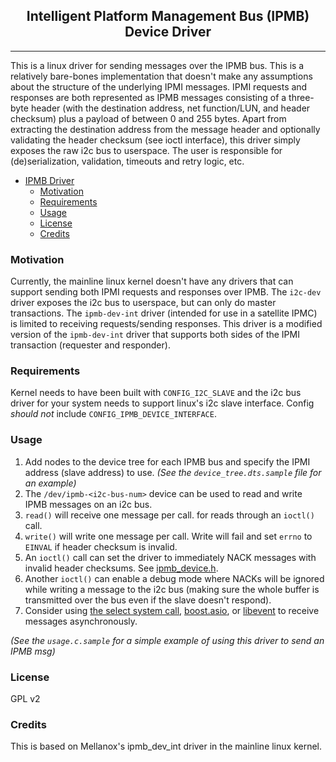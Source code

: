 ## <center>Intelligent Platform Management Bus (IPMB) Device Driver</center>

---

This is a linux driver for sending messages over the IPMB bus. This is a relatively
bare-bones implementation that doesn't make any assumptions about the structure of 
the underlying IPMI messages. IPMI requests and responses are both represented as
IPMB messages consisting of a three-byte header (with the destination address, net
function/LUN, and header checksum) plus a payload of between 0 and 255 bytes. Apart
from extracting the destination address from the message header and optionally
validating the header checksum (see ioctl interface), this driver simply exposes
the raw i2c bus to userspace. The user is responsible for (de)serialization,
validation, timeouts and retry logic, etc.

- [IPMB Driver](#intelligent-platform-management-bus-device-driver)
    * [Motivation](#motivation)
    * [Requirements](#requirements)
    * [Usage](#usage)
    * [License](#license)
    * [Credits](#credits)

### Motivation 
Currently, the mainline linux kernel doesn't have any drivers
that can support sending both IPMI requests and responses over IPMB.
The `i2c-dev` driver exposes the i2c bus to userspace, but can only do master
transactions. The `ipmb-dev-int` driver (intended for use in a satellite
IPMC) is limited to receiving requests/sending responses. This driver is a 
modified version of the `ipmb-dev-int` driver that supports both sides of the 
IPMI transaction (requester and responder).

### Requirements

Kernel needs to have been built with `CONFIG_I2C_SLAVE` and the i2c bus driver
for your system needs to support linux's i2c slave interface. Config *should not*
include `CONFIG_IPMB_DEVICE_INTERFACE`.

### Usage

 1. Add nodes to the device tree for each IPMB bus and specify
    the IPMI address (slave address) to use. *(See the 
    `device_tree.dts.sample` file for an example)*
 2. The `/dev/ipmb-<i2c-bus-num>` device can be used to read and
    write IPMB messages on an i2c bus.
 3. `read()` will receive one message per call.
    for reads through an `ioctl()` call.
 4. `write()` will write one message per call. Write will fail and set `errno` to
    `EINVAL` if header checksum is invalid.
 5. An `ioctl()` call can set the driver to immediately NACK messages with invalid
    header checksums. See [ipmb_device.h](ipmb_device.h).
 6. Another `ioctl()` can enable a debug mode where NACKs
    will be ignored while writing a message to the i2c bus (making 
    sure the whole buffer is transmitted over the bus even if the slave
    doesn't respond).
 7. Consider using [the select system call](https://man7.org/linux/man-pages/man2/select.2.html), [boost.asio](https://www.boost.org/doc/libs/1_76_0/doc/html/boost_asio.html),
    or [libevent](https://libevent.org/) to receive messages asynchronously.

*(See the `usage.c.sample` for a simple example of using this driver to send 
an IPMB msg)*

### License 

GPL v2

### Credits

This is based on Mellanox's ipmb_dev_int driver in the mainline linux kernel.
